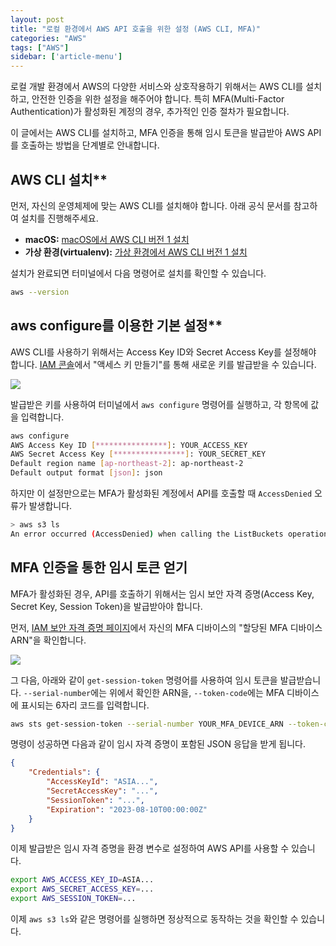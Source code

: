 ```yaml
---
layout: post
title: "로컬 환경에서 AWS API 호출을 위한 설정 (AWS CLI, MFA)"
categories: "AWS"
tags: ["AWS"]
sidebar: ['article-menu']
---
```


로컬 개발 환경에서 AWS의 다양한 서비스와 상호작용하기 위해서는 AWS CLI를 설치하고, 안전한 인증을 위한 설정을 해주어야 합니다. 특히 MFA(Multi-Factor Authentication)가 활성화된 계정의 경우, 추가적인 인증 절차가 필요합니다.

이 글에서는 AWS CLI를 설치하고, MFA 인증을 통해 임시 토큰을 발급받아 AWS API를 호출하는 방법을 단계별로 안내합니다.

## AWS CLI 설치**

먼저, 자신의 운영체제에 맞는 AWS CLI를 설치해야 합니다. 아래 공식 문서를 참고하여 설치를 진행해주세요.

- **macOS:** [macOS에서 AWS CLI 버전 1 설치](https://docs.aws.amazon.com/ko_kr/cli/v1/userguide/install-macos.html)
- **가상 환경(virtualenv):** [가상 환경에서 AWS CLI 버전 1 설치](https://docs.aws.amazon.com/ko_kr/cli/v1/userguide/install-virtualenv.html)

설치가 완료되면 터미널에서 다음 명령어로 설치를 확인할 수 있습니다.

```bash
aws --version
```

## aws configure를 이용한 기본 설정**

AWS CLI를 사용하기 위해서는 Access Key ID와 Secret Access Key를 설정해야 합니다. [IAM 콘솔](https://us-east-1.console.aws.amazon.com/iamv2/home?region=us-east-1#/security_credentials?section=IAM_credentials)에서 "액세스 키 만들기"를 통해 새로운 키를 발급받을 수 있습니다.

![](/assets/images/posts/2023-08-09-local-aws-api-1.png)

발급받은 키를 사용하여 터미널에서 `aws configure` 명령어를 실행하고, 각 항목에 값을 입력합니다.

```bash
aws configure
AWS Access Key ID [****************]: YOUR_ACCESS_KEY
AWS Secret Access Key [****************]: YOUR_SECRET_KEY
Default region name [ap-northeast-2]: ap-northeast-2
Default output format [json]: json
```

하지만 이 설정만으로는 MFA가 활성화된 계정에서 API를 호출할 때 `AccessDenied` 오류가 발생합니다.

```bash
> aws s3 ls
An error occurred (AccessDenied) when calling the ListBuckets operation: Access Denied
```

## **MFA 인증을 통한 임시 토큰 얻기**

MFA가 활성화된 경우, API를 호출하기 위해서는 임시 보안 자격 증명(Access Key, Secret Key, Session Token)을 발급받아야 합니다.

먼저, [IAM 보안 자격 증명 페이지](https://us-east-1.console.aws.amazon.com/iamv2/home?region=us-east-1#/security_credentials)에서 자신의 MFA 디바이스의 "할당된 MFA 디바이스 ARN"을 확인합니다.

![](/assets/images/posts/2023-08-09-local-aws-api-2.png)

그 다음, 아래와 같이 `get-session-token` 명령어를 사용하여 임시 토큰을 발급받습니다. `--serial-number`에는 위에서 확인한 ARN을, `--token-code`에는 MFA 디바이스에 표시되는 6자리 코드를 입력합니다.

```bash
aws sts get-session-token --serial-number YOUR_MFA_DEVICE_ARN --token-code 123456
```

명령이 성공하면 다음과 같이 임시 자격 증명이 포함된 JSON 응답을 받게 됩니다.

```json
{
    "Credentials": {
        "AccessKeyId": "ASIA...",
        "SecretAccessKey": "...",
        "SessionToken": "...",
        "Expiration": "2023-08-10T00:00:00Z"
    }
}
```

이제 발급받은 임시 자격 증명을 환경 변수로 설정하여 AWS API를 사용할 수 있습니다.

```bash
export AWS_ACCESS_KEY_ID=ASIA...
export AWS_SECRET_ACCESS_KEY=...
export AWS_SESSION_TOKEN=...
```

이제 `aws s3 ls`와 같은 명령어를 실행하면 정상적으로 동작하는 것을 확인할 수 있습니다.

